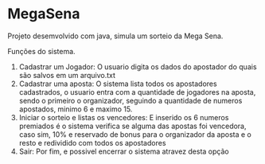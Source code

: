 # MegaSena

Projeto desemvolvido com java, simula um sorteio da Mega Sena.

Funções do sistema.
1) Cadastrar um Jogador: O usuario digita os dados do apostador do quais são salvos em um arquivo.txt
2) Cadastrar uma aposta: O sistema lista todos os apostadores cadastrados, o usuario entra com a quantidade de jogadores na aposta, sendo o primeiro o organizador, seguindo a quantidade de numeros apostados, minimo 6 e maximo 15.
3) Iniciar o sorteio e listas os vencedores: E inserido os 6 numeros premiados é o sistema verifica se alguma das apostas foi vencedora, caso sim, 10% e reservado de bonus para o organizador da aposta e o resto e redividido com todos os apostadores
4) Sair:  Por fim, e possivel encerrar o sistema atravez desta opção
